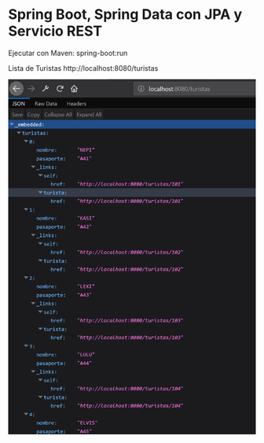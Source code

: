 # Spring Boot, Spring Data con JPA y Servicio REST


Ejecutar con Maven: spring-boot:run

Lista de Turistas 
http://localhost:8080/turistas

![Alt text](img/001.png?raw=true "Title")


